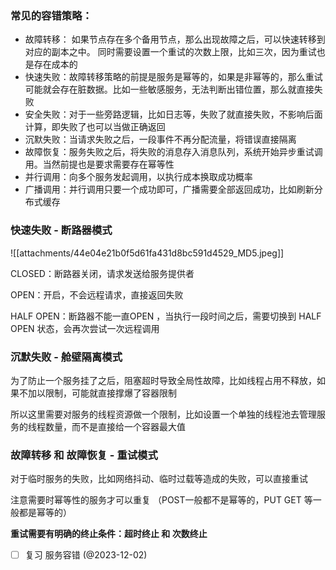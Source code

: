 ### 常见的容错策略：

- 故障转移： 如果节点存在多个备用节点，那么出现故障之后，可以快速转移到对应的副本之中。 同时需要设置一个重试的次数上限，比如三次，因为重试也是存在成本的
- 快速失败：故障转移策略的前提是服务是幂等的，如果是非幂等的，那么重试可能就会存在脏数据。比如一些敏感服务，无法判断出错位置，那么就直接失败
- 安全失败：对于一些旁路逻辑，比如日志等，失败了就直接失败，不影响后面计算，即失败了也可以当做正确返回
- 沉默失败：当请求失败之后，一段事件不再分配流量，将错误直接隔离
- 故障恢复：服务失败之后，将失败的消息存入消息队列，系统开始异步重试调用。当然前提也是要求需要存在幂等性
- 并行调用：向多个服务发起调用，以执行成本换取成功概率
- 广播调用：并行调用只要一个成功即可，广播需要全部返回成功，比如刷新分布式缓存

### 快速失败 - 断路器模式

![[attachments/44e04e21b0f5d61fa431d8bc591d4529_MD5.jpeg]]

CLOSED：断路器关闭，请求发送给服务提供者

OPEN：开启，不会远程请求，直接返回失败

HALF OPEN：断路器不能一直OPEN ，当执行一段时间之后，需要切换到 HALF OPEN 状态，会再次尝试一次远程调用

### 沉默失败 - 舱壁隔离模式

为了防止一个服务挂了之后，阻塞超时导致全局性故障，比如线程占用不释放，如果不加以限制，可能就直接撑爆了容器限制

所以这里需要对服务的线程资源做一个限制，比如设置一个单独的线程池去管理服务的线程数量，而不是直接给一个容器最大值


### 故障转移 和 故障恢复 - 重试模式

对于临时服务的失败，比如网络抖动、临时过载等造成的失败，可以直接重试

注意需要时幂等性的服务才可以重复 （POST一般都不是幂等的，PUT GET 等一般都是幂等的）

**重试需要有明确的终止条件：超时终止 和 次数终止**

- [ ] 复习 服务容错 (@2023-12-02)
